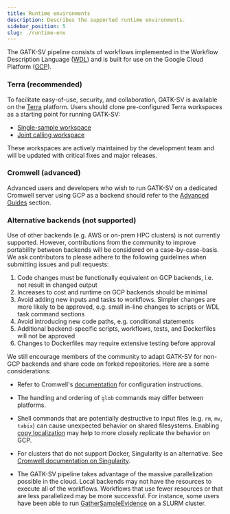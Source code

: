 ```yaml
---
title: Runtime environments
description: Describes the supported runtime environments.
sidebar_position: 5
slug: ./runtime-env
---
```


The GATK-SV pipeline consists of workflows implemented in the Workflow Description Language 
([WDL](https://openwdl.org/)) and is built for use on the Google Cloud Platform ([GCP](https://cloud.google.com/)). 

### Terra (recommended)
To facilitate easy-of-use, security, and collaboration, GATK-SV is available on the [Terra](https://app.terra.bio/) 
platform. Users should clone pre-configured Terra workspaces as a starting point for running GATK-SV:

- [Single-sample workspace](https://app.terra.bio/#workspaces/help-gatk/GATK-Structural-Variants-Single-Sample)
- [Joint calling workspace](https://app.terra.bio/#workspaces/broad-firecloud-dsde-methods/GATK-Structural-Variants-Joint-Calling)

These workspaces are actively maintained by the development team and will be updated with critical fixes and major releases.

### Cromwell (advanced)
Advanced users and developers who wish to run GATK-SV on a dedicated Cromwell server using GCP as a backend should refer 
to the [Advanced Guides](/docs/category/advanced-guides) section.

### Alternative backends (not supported)

Use of other backends (e.g. AWS or on-prem HPC clusters) is not currently supported. However, contributions from the 
community to improve portability between backends will be considered on a case-by-case-basis. We ask contributors to 
please adhere to the following guidelines when submitting issues and pull requests:

1. Code changes must be functionally equivalent on GCP backends, i.e. not result in changed output
2. Increases to cost and runtime on GCP backends should be minimal
3. Avoid adding new inputs and tasks to workflows. Simpler changes 
   are more likely to be approved, e.g. small in-line changes to scripts or WDL task command sections
4. Avoid introducing new code paths, e.g. conditional statements
5. Additional backend-specific scripts, workflows, tests, and Dockerfiles will not be approved
6. Changes to Dockerfiles may require extensive testing before approval

We still encourage members of the community to adapt GATK-SV for non-GCP backends 
and share code on forked repositories. Here are a some considerations:

- Refer to Cromwell's [documentation](https://cromwell.readthedocs.io/en/stable/backends/Backends/) 
  for configuration instructions.

- The handling and ordering of `glob` commands may differ between platforms.

- Shell commands that are potentially destructive to input files 
  (e.g. `rm`, `mv`, `tabix`) can cause unexpected behavior on shared filesystems. 
  Enabling [copy localization](https://cromwell.readthedocs.io/en/stable/Configuring/#local-filesystem-options) 
  may help to more closely replicate the behavior on GCP.

- For clusters that do not support Docker, Singularity is an alternative. 
  See [Cromwell documentation on Singularity](https://cromwell.readthedocs.io/en/stable/tutorials/Containers/#singularity).

- The GATK-SV pipeline takes advantage of the massive parallelization possible in the cloud. 
  Local backends may not have the resources to execute all of the workflows. 
  Workflows that use fewer resources or that are less parallelized may be more successful. 
  For instance, some users have been able to run [GatherSampleEvidence](../modules/gse) on a SLURM cluster.
